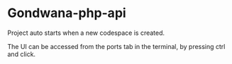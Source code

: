 # Gondwana-php-api

Project auto starts when a new codespace is created.

The UI can be accessed from the ports tab in the terminal, by pressing ctrl and click.
